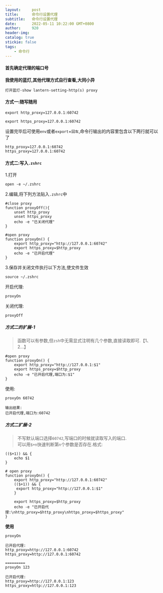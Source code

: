 ```yaml
---
layout:     post
title:      命令行设置代理
subtitle:  	命令行设置代理
date:       2022-05-11 10:22:00 GMT+0800
author:     920
header-img: 
catalog: true
stickie: false
tags:
    - 命令行
---
```



#### 首先确定代理的端口号

**我使用的蓝灯,其他代理方式自行查看,大同小异**

`打开蓝灯-show lantern-setting-http(s) proxy`


#### 方式一:随写随用

```
export http_proxy=127.0.0.1:60742

export https_proxy=127.0.0.1:60742
```
设置完毕后可使用`env`或者`export`+`回车`,命令行输出的内容里包含以下两行就可以了

```
http_proxy=127.0.0.1:60742
https_proxy=127.0.0.1:60742
```

#### 方式二:写入`.zshrc`

1.打开
```
open -e ~/.zshrc
```

2.编辑,将下列方法贴入`.zshrc`中
```
#close proxy
function proxyOff(){
    unset http_proxy
    unset https_proxy
    echo -e "已关闭代理"
}
 
#open proxy
function proxyOn() {
    export http_proxy="http://127.0.0.1:60742"
    export https_proxy=$http_proxy
    echo -e "已开启代理"
}
```

3.保存并关闭文件执行以下方法,使文件生效
```
source ~/.zshrc
```

开启代理:  

`proxyOn`

关闭代理:  

`proxyOff`


##### 方式二的扩展-1

>函数可以有参数,但`zsh`中无需显式注明有几个参数,直接读取即可.【$1、$2...】

```
#open proxy
function proxyOn() {
    export http_proxy="http://127.0.0.1:$1"
    export https_proxy=$http_proxy
    echo -e "已开启代理,端口为:$1"
}
```

使用:

```
proxyOn 60742

输出结果:
已开启代理,端口为:60742
```

##### 方式二扩展-2

>不写默认端口选择`60742`,写端口的时候就读取写入的端口.  
可以用`$+n`快速判断第`n`个参数是否存在.格式:  
```
(($+1)) && {
    echo $1
}
```

```
# open proxy
function proxyOn() {
    export http_proxy="http://127.0.0.1:60742"
    (($+1)) && {
     export http_proxy="http://127.0.0.1:$1"
    }
    
    export https_proxy=$http_proxy
    echo -e "已开启代理:\nhttp_proxy=$http_proxy\nhttps_proxy=$https_proxy"
}
```
**使用**  
```
proxyOn

已开启代理:
http_proxy=http://127.0.0.1:60742
https_proxy=http://127.0.0.1:60742

=========
proxyOn 123

已开启代理:
http_proxy=http://127.0.0.1:123
https_proxy=http://127.0.0.1:123
```







